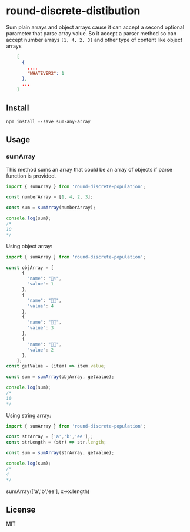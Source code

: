 # round-discrete-distibution
Sum plain arrays and object arrays cause it can accept a second optional parameter that parse array value.
So it accept a parser method so can accept number arrays
`[1, 4, 2, 3]`
and other type of content like object arrays
```json
    [
      {
		....
    	"WHATEVER2": 1
      },
      ...
    ]
```

## Install

`npm install --save sum-any-array`

## Usage
### sumArray
This method sums an array that could be an array of objects if parse function is provided.
```javascript
import { sumArray } from 'round-discrete-population';

const numberArray = [1, 4, 2, 3];

const sum = sumArray(numberArray);

console.log(sum);
/*
10
*/
```
Using object array:
```javascript
import { sumArray } from 'round-discrete-population';

const objArray = [
      {
        "name": "👨‍⚕️",
        "value": 1
      },
      {
        "name": "👩‍🏫",
        "value": 4
      },
	  {
        "name": "👨‍🍳",
        "value": 3
      },
      {
        "name": "👩‍🔧",
        "value": 2
      },
    ];
const getValue = (item) => item.value;

const sum = sumArray(objArray, getValue);

console.log(sum);
/*
10
*/
```

Using string array:
```javascript
import { sumArray } from 'round-discrete-population';

const strArray = ['a','b','ee'],;
const strLength = (str) => str.length;

const sum = sumArray(strArray, getValue);

console.log(sum);
/*
4
*/
```
sumArray(['a','b','ee'], x=>x.length)
## License
MIT

